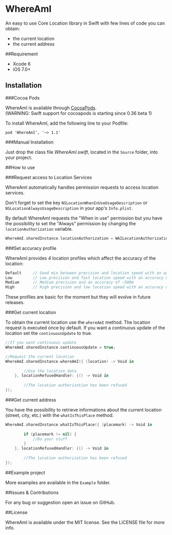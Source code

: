 # WhereAmI

An easy to use Core Location library in Swift with few lines of code you can obtain:
- the current location
- the current address


##Requirement

- Xcode 6
- iOS 7.0+

## Installation

###Cocoa Pods

WhereAmI is available through [CocoaPods](http://cocoapods.org).  
(WARNING: Swift support for cocoapods is starting since 0.36 beta 1)

To install WhereAmI, add the following line to your Podfile:

```
pod 'WhereAmI', '~> 1.1'
```

###Manual Installation

Just drop the class file *WhereAmI.swift*, located in the `Source` folder, into your project.

##How to use

###Request access to Location Services

WhereAmI automatically handles permission requests to access location services.

Don't forget to set the key `NSLocationWhenInUseUsageDescription` or `NSLocationAlwaysUsageDescription` in your app's `Info.plist`.  

By default WhereAmI requests the "When in use" permission but you have the possibility to set the "Always" permission by changing the `locationAuthorization` variable.

```swift
WhereAmI.sharedInstance.locationAuthorization = WAILocationAuthorization.AlwaysAuthorization
```

###Set accuracy profile

WhereAmI provides 4 location profiles which affect the accuracy of the location:

```swift
Default 	// Good mix between precision and location speed with an accuracy of ~200m
Low 		// Low precision and fast location speed with an accuracy of ~2000m	
Medium		// Medium precision and an accuracy of ~500m
High		// High precision and low location speed with an accuracy of ~10m
```

These profiles are basic for the moment but they will evolve in future releases.

###Get current location

To obtain the current location use the `whereAmI` method.
The location request is executed once by default. If you want a continuous update of the location set the `continuousUpdate` to true.

```swift
//If you want continuous update
WhereAmI.sharedInstance.continuousUpdate = true;

//Request the current location
WhereAmI.sharedInstance.whereAmI({ (location) -> Void in
            
        //Use the location data        
    }, locationRefusedHandler: {() -> Void in
                
        //The location authorization has been refused
});
```

###Get current address 

You have the possibility to retrieve informations about the current location (street, city, etc.) with the `whatIsThisPlace` method.

```swift
WhereAmI.sharedInstance.whatIsThisPlace({ (placemark) -> Void in
            
    	if (placemark != nil) {
        	//Do your stuff
    	} 
    }, locationRefusedHandler: {() -> Void in
                
        //The location authorization has been refused
});
```
##Example project

More examples are available in the `Example` folder.

##Issues & Contributions

For any bug or suggestion open an issue on GitHub.

##License

WhereAmI is available under the MIT license. See the LICENSE file for more info.